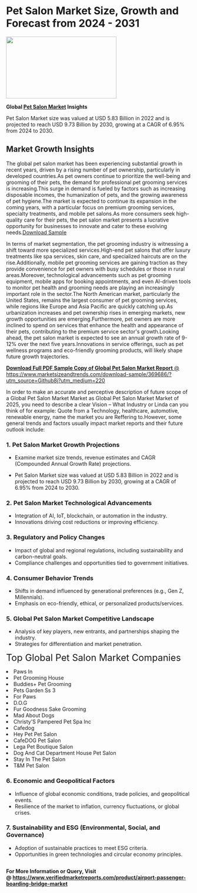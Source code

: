 <H1>Pet Salon Market Size, Growth and Forecast from 2024 - 2031</H1><img class="aligncenter size-medium wp-image-584254" src="https://thirdeyenews.in/wp-content/uploads/2024/09/Global-Market-Research-300x168.jpeg" alt="" width="300" height="168" /><p><strong>Global&nbsp;<a href="https://www.marketsizeandtrends.com/download-sample/369686/?utm_source=Github8j?utm_medium=220">Pet Salon Market</a> Insights</strong></p><p>Pet Salon Market size was valued at USD 5.83 Billion in 2022 and is projected to reach USD 9.73 Billion by 2030, growing at a CAGR of 6.95% from 2024 to 2030.</p><p><h2>Market Growth Insights</h2> <p>The global pet salon market has been experiencing substantial growth in recent years, driven by a rising number of pet ownership, particularly in developed countries.As pet owners continue to prioritize the well-being and grooming of their pets, the demand for professional pet grooming services is increasing.This surge in demand is fueled by factors such as increasing disposable incomes, the humanization of pets, and the growing awareness of pet hygiene.The market is expected to continue its expansion in the coming years, with a particular focus on premium grooming services, specialty treatments, and mobile pet salons.As more consumers seek high-quality care for their pets, the pet salon market presents a lucrative opportunity for businesses to innovate and cater to these evolving needs.<a href="#">Download Sample</a></p> <p>In terms of market segmentation, the pet grooming industry is witnessing a shift toward more specialized services.High-end pet salons that offer luxury treatments like spa services, skin care, and specialized haircuts are on the rise.Additionally, mobile pet grooming services are gaining traction as they provide convenience for pet owners with busy schedules or those in rural areas.Moreover, technological advancements such as pet grooming equipment, mobile apps for booking appointments, and even AI-driven tools to monitor pet health and grooming needs are playing an increasingly important role in the sector.The North American market, particularly the United States, remains the largest consumer of pet grooming services, while regions like Europe and Asia Pacific are quickly catching up.As urbanization increases and pet ownership rises in emerging markets, new growth opportunities are emerging.Furthermore, pet owners are more inclined to spend on services that enhance the health and appearance of their pets, contributing to the premium service sector's growth.Looking ahead, the pet salon market is expected to see an annual growth rate of 9-12% over the next five years.Innovations in service offerings, such as pet wellness programs and eco-friendly grooming products, will likely shape future growth trajectories.<a href="#"></p><p><span class=""><strong>Download Full PDF Sample Copy of Global Pet Salon Market Report</strong> @ <a href="https://www.marketsizeandtrends.com/download-sample/369686/?utm_source=Github8j?utm_medium=220" target="_blank">https://www.marketsizeandtrends.com/download-sample/369686/?utm_source=Github8j?utm_medium=220</a></span></p><p>In order to make an accurate and perceptive description of future scope of a Global&nbsp;Pet Salon Market Market as Global&nbsp;Pet Salon Market Market of 2025, you need to describe a clear Vision &ndash; What Industry or Linda can you think of for example: Quote from a Technology, healthcare, automotive, renewable energy, name the market you are Reffering to.However, some general trends and factors usually impact market reports and their future outlook include:</p><h3>1.&nbsp;<strong>Pet Salon Market Growth Projections</strong></h3><ul><li>Examine market size trends, revenue estimates and CAGR (Compounded Annual Growth Rate) projections.</li><li><p>Pet Salon Market size was valued at USD 5.83 Billion in 2022 and is projected to reach USD 9.73 Billion by 2030, growing at a CAGR of 6.95% from 2024 to 2030.</p></li></ul><h3>2.&nbsp;<strong>Pet Salon Market Technological Advancements</strong></h3><ul><li>Integration of AI, IoT, blockchain, or automation in the industry.</li><li>Innovations driving cost reductions or improving efficiency.</li></ul><h3>3.&nbsp;<strong>Regulatory and Policy Changes</strong></h3><ul><li>Impact of global and regional regulations, including sustainability and carbon-neutral goals.</li><li>Compliance challenges and opportunities tied to government initiatives.</li></ul><h3>4.&nbsp;<strong>Consumer Behavior Trends</strong></h3><ul><li>Shifts in demand influenced by generational preferences (e.g., Gen Z, Millennials).</li><li>Emphasis on eco-friendly, ethical, or personalized products/services.</li></ul><h3>5.&nbsp;<strong>Global Pet Salon Market Competitive Landscape</strong></h3><ul><li>Analysis of key players, new entrants, and partnerships shaping the industry.</li><li>Strategies for differentiation and market penetration.</li></ul><p data-pm-slice="1 1 []"><span style="color: inherit; font-family: inherit; font-size: 25px;">Top Global Pet Salon Market Companies</span></p><div class="" data-test-id=""><p><li>Paws In</li><li> Pet Grooming House</li><li> Buddies+ Pet Grooming</li><li> Pets Garden Ss 3</li><li> For Paws</li><li> D.O.G</li><li> Fur Goodness Sake Grooming</li><li> Mad About Dogs</li><li> Christy'S Pampered Pet Spa Inc</li><li> Cafedog</li><li> Hey Pet Pet Salon</li><li> CafeDOG Pet Salon</li><li> Lega Pet Boutique Salon</li><li> Dog And Cat Department House Pet Salon</li><li> Stay In The Pet Salon</li><li> T&M Pet Salon</li></p></div><h3>6.&nbsp;<strong>Economic and Geopolitical Factors</strong></h3><ul><li>Influence of global economic conditions, trade policies, and geopolitical events.</li><li>Resilience of the market to inflation, currency fluctuations, or global crises.</li></ul><h3>7.&nbsp;<strong>Sustainability and ESG (Environmental, Social, and Governance)</strong></h3><ul><li>Adoption of sustainable practices to meet ESG criteria.</li><li>Opportunities in green technologies and circular economy principles.</li></ul><h2><strong style="font-size: 14px;">For More Information or Query, Visit @&nbsp;</strong><a style="background-color: #ffffff; font-size: 14px;" href="https://www.marketsizeandtrends.com/report/pet-salon-market/" target="_blank">https://www.verifiedmarketreports.com/product/airport-passenger-boarding-bridge-market</a></h2>